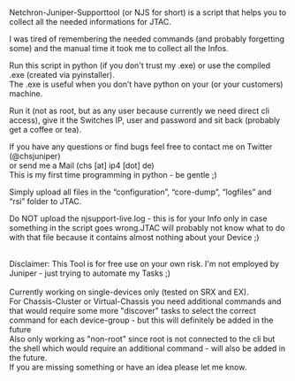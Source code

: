 <br> Netchron-Juniper-Supporttool (or NJS for short) is a script that helps you to collect all the needed informations for JTAC.</p>
<p class="has-line-data" data-line-start="2" data-line-end="3">I was tired of remembering the needed commands (and probably forgetting some) and the manual time it took me to collect all the Infos.</p>
<p class="has-line-data" data-line-start="4" data-line-end="6">Run this script in python (if you don't trust my .exe) or use the compiled .exe (created via pyinstaller).<br>
The .exe is useful when you don’t have python on your (or your customers) machine.</p>
<p class="has-line-data" data-line-start="7" data-line-end="8">Run it (not as root, but as any user because currently we need direct cli access), give it the Switches IP, user and password and sit back (probably get a coffee or tea).</p>
<p class="has-line-data" data-line-start="9" data-line-end="11">If you have any questions or find bugs feel free to contact me on Twitter (@chsjuniper) <br>or send me a Mail (chs [at] ip4 [dot] de)<br>
This is my first time programming in python - be gentle ;)</p>
<p class="has-line-data" data-line-start="12" data-line-end="13">Simply upload all files in the “configuration”, “core-dump”, “logfiles” and “rsi” folder to JTAC.</p>
<p class="has-line-data" data-line-start="14" data-line-end="15">Do NOT upload the njsupport-live.log - this is for your Info only in case something in the script goes wrong.JTAC will probably not know what to do with that file because it contains almost nothing about your Device ;)</p>
<br>Disclaimer: This Tool is for free use on your own risk. I'm not employed by Juniper - just trying to automate my Tasks ;)
<br>
<br>Currently working on single-devices only (tested on SRX and EX).
<br>For Chassis-Cluster or Virtual-Chassis you need additional commands and that would require some more "discover" tasks to select the correct command for each device-group - but this will definitely be added in the future
<br>Also only working as "non-root" since root is not connected to the cli but the shell which would require an additional command - will also be added in the future.
<br>If you are missing something or have an idea please let me know.

